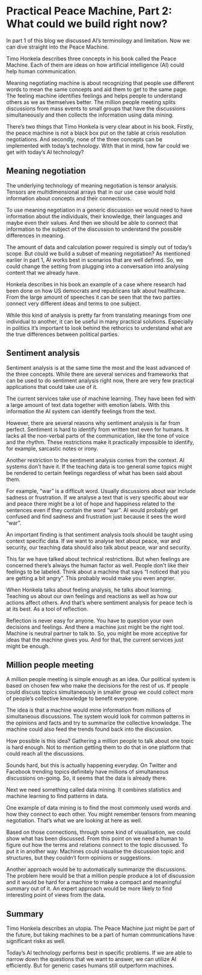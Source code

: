 # Practical Peace Machine, Part 2: What could we build right now?

In part 1 of this blog we discussed AI’s terminology and limitation. Now we can dive straight into the Peace Machine.

Timo Honkela describes three concepts in his book called the Peace Machine. Each of them are ideas on how artificial intelligence (AI) could help human communication.

Meaning negotiating machine is about recognizing that people use different words to mean the same concepts and aid them to get to the same page.
The feeling machine identifies feelings and helps people to understand others as we as themselves better.
The million people meeting splits discussions from mass events to small groups that have the discussions simultaneously and then collects the information using data mining.

There’s two things that Timo Honkela is very clear about in his book. Firstly, the peace machine is not a black box put on the table at crisis resolution negotiations. And secondly, none of the three concepts can be implemented with today’s technology. With that in mind, how far could we get with today’s AI technology?

## Meaning negotiation

The underlying technology of meaning negotiation is tensor analysis. Tensors are multidimensional arrays that in our use case would hold information about concepts and their connections.

To use meaning negotiation in a generic discussion we would need to have information about the individuals, their knowledge, their languages and maybe even their values. And then we should be able to connect that information to the subject of the discussion to understand the possible differences in meaning.

The amount of data and calculation power required is simply out of today’s scope. But could we build a subset of meaning negotiation? As mentioned earlier in part 1, AI works best in scenarios that are well defined. So, we could change the setting from plugging into a conversation into analysing content that we already have.

Honkela describes in his book an example of a case where research had been done on how US democrats and republicans talk about healthcare. From the large amount of speeches it can be seen that the two parties connect very different ideas and terms to one subject.

While this kind of analysis is pretty far from translating meanings from one individual to another, it can be useful in many practical solutions. Especially in politics it’s important to look behind the rethorics to understand what are the true differences between political parties.

## Sentiment analysis

Sentiment analysis is at the same time the most and the least advanced of the three concepts. While there are several services and frameworks that can be used to do sentiment analysis right now, there are very few practical applications that could take use of it.

The current services take use of machine learning. They have been fed with a large amount of text data together with emotion labels. With this information the AI system can identify feelings from the text.

However, there are several reasons why sentiment analysis is far from perfect. Sentiment is hard to identify from written text even for humans. It lacks all the non-verbal parts of the communication, like the tone of voice and the rhythm. These restrictions make it practically impossible to identify, for example, sarcastic notes or irony.

Another restriction to the sentiment analysis comes from the context. AI systems don’t have it. If the teaching data is too general some topics might be rendered to certain feelings regardless of what has been said about them.

For example, “war” is a difficult word. Usually discussions about war include sadness or frustration. If we analyse a text that is very specific about war and peace there might be a lot of hope and happiness related to the sentences even if they contain the word “war”. AI would probably get confused and find sadness and frustration just because it sees the word “war”.

An important finding is that sentiment analysis tools should be taught using context specific data. If we want to analyse text about peace, war and security, our teaching data should also talk about peace, war and security.

This far we have talked about technical restrictions. But when feelings are concerned there’s always the human factor as well. People don’t like their feelings to be labeled. Think about a machine that says “I noticed that you are getting a bit angry”. This probably would make you even angrier.

When Honkela talks about feeling analysis, he talks about learning. Teaching us about our own feelings and reactions as well as how our actions affect others. And that’s where sentiment analysis for peace tech is at its best. As a tool of reflection.

Reflection is never easy for anyone. You have to question your own decisions and feelings. And there a machine just might be the right tool. Machine is neutral partner to talk to. So, you might be more acceptive for ideas that the machine gives you. And for that, the current services just might be enough.

## Million people meeting

A million people meeting is simple enough as an idea. Our political system is based on chosen few who make the decisions for the rest of us. If people could discuss topics simultaneously in smaller group we could collect more of people’s collective knowledge to benefit everyone.

The idea is that a machine would mine information from millions of simultaneous discussions. The system would look for common patterns in the opinions and facts and try to summarize the collective knowledge. The machine could also feed the trends found back into the discussion.

How possible is this idea? Gathering a million people to talk about one topic is hard enough. Not to mention getting them to do that in one platform that could reach all the discussions.

Sounds hard, but this is actually happening everyday. On Twitter and Facebook trending topics definitely have millions of simultaneous discussions on-going. So, it seems that the data is already there.

Next we need something called data mining. It combines statistics and machine learning to find patterns in data.

One example of data mining is to find the most commonly used words and how they connect to each other. You might remember tensors from meaning negotiation. That’s what we are looking at here as well.

Based on those connections, through some kind of visualisation, we could show what has been discussed. From this point on we need a human to figure out how the terms and relations connect to the topic discussed. To put it in another way: Machines could visualise the discussion topic and structures, but they couldn’t form opinions or suggestions.

Another approach would be to automatically summarize the discussions. The problem here would be that a million people produce a lot of discussion and it would be hard for a machine to make a compact and meaningful summary out of it. An expert approach would be more likely to find interesting point of views from the data.

## Summary

Timo Honkela describes an utopia. The Peace Machine just might be part of the future, but taking machines to be a part of human communications have significant risks as well.

Today’s AI technology performs best in specific problems. If we are able to narrow down the questions that we want to answer, we can utilize AI efficiently. But for generic cases humans still outperform machines.

